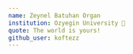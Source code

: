 ```yaml
---
name: Zeynel Batuhan Organ 
institution: Ozyegin University 🚩 
quote: The world is yours!
github_user: koftezz
---
```

